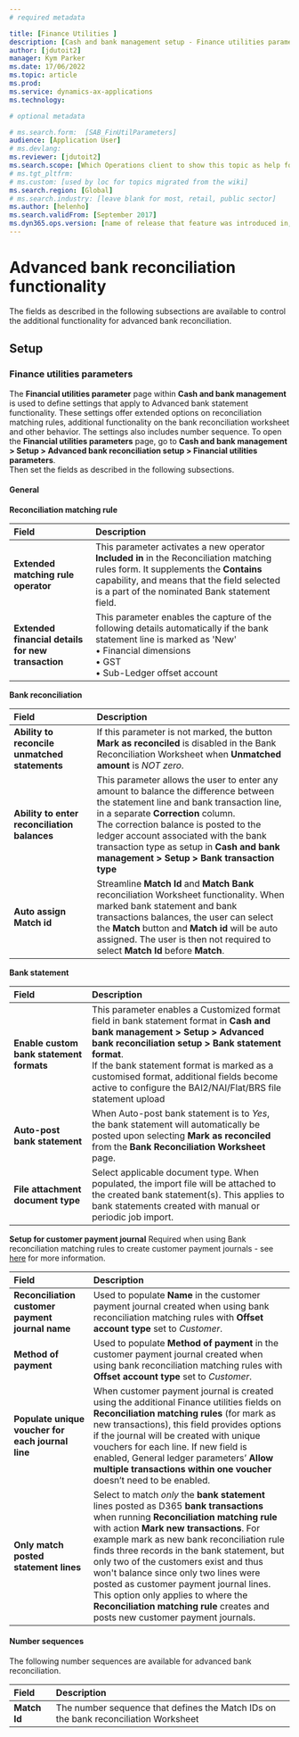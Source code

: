 ```yaml
---
# required metadata

title: [Finance Utilities ]
description: [Cash and bank management setup - Finance utilities parameters]
author: [jdutoit2]
manager: Kym Parker
ms.date: 17/06/2022
ms.topic: article
ms.prod: 
ms.service: dynamics-ax-applications
ms.technology: 

# optional metadata

# ms.search.form:  [SAB_FinUtilParameters]
audience: [Application User]
# ms.devlang: 
ms.reviewer: [jdutoit2]
ms.search.scope: [Which Operations client to show this topic as help for, to be set by content strategist, see list here: https://microsoft.sharepoint.com/teams/DynDoc/_layouts/15/WopiFrame.aspx?sourcedoc={23419e1c-eb64-42e9-aa9b-79875b428718}&action=edit&wd=target%28Core-Dynamics-AX-CP-requirements%2Eone%7C4CC185C0%2DEFAA%2D42CD%2D94B9%2D8F2A45E7F61A%2FVersions-list-for-docs-topics%7CC14BE630%2D5151%2D49D6%2D8305%2D554B5084593C%2F%29]
# ms.tgt_pltfrm: 
# ms.custom: [used by loc for topics migrated from the wiki]
ms.search.region: [Global]
# ms.search.industry: [leave blank for most, retail, public sector]
ms.author: [helenho]
ms.search.validFrom: [September 2017]
ms.dyn365.ops.version: [name of release that feature was introduced in, see list here: https://microsoft.sharepoint.com/teams/DynDoc/_layouts/15/WopiFrame.aspx?sourcedoc={23419e1c-eb64-42e9-aa9b-79875b428718}&action=edit&wd=target%28Core-Dynamics-AX-CP-requirements%2Eone%7C4CC185C0%2DEFAA%2D42CD%2D94B9%2D8F2A45E7F61A%2FVersions-list-for-docs-topics%7CC14BE630%2D5151%2D49D6%2D8305%2D554B5084593C%2F%29]
---
```


# Advanced bank reconciliation functionality
The fields as described in the following subsections are available to control the additional functionality for advanced bank reconciliation.

## Setup
### Finance utilities parameters

The **Financial utilities parameter** page within **Cash and bank management** is used to define settings that apply to Advanced bank statement functionality. These settings offer extended options on reconciliation matching rules, additional functionality on the bank reconciliation worksheet and other behavior. The settings also includes number sequence.
To open the **Financial utilities parameters** page, go to **Cash and bank management > Setup > Advanced bank reconciliation setup > Financial utilities parameters**. <br>
Then set the fields as described in the following subsections.

#### General
**Reconciliation matching rule**

**Field** | **Description**
:--       |:--
**Extended matching rule operator** | This parameter activates a new operator **Included in** in the Reconciliation matching rules form. It supplements the **Contains** capability, and means that the field selected is a part of the nominated Bank statement field.
**Extended financial details for new transaction** | This parameter enables the capture of the following details automatically if the bank statement line is marked as 'New' <br> • Financial dimensions <br> • GST  <br> • Sub-Ledger offset account

**Bank reconciliation**

**Field** | **Description**
:--       |:--
**Ability to reconcile unmatched statements** | If this parameter is not marked, the button **Mark as reconciled** is disabled in the Bank Reconciliation Worksheet when **Unmatched amount** is _NOT zero_.
**Ability to enter reconciliation balances** | This parameter allows the user to enter any amount to balance the difference between the statement line and bank transaction line, in a separate **Correction** column. <br> The correction balance is posted to the ledger account associated with the bank transaction type as setup in **Cash and bank management > Setup > Bank transaction type**
**Auto assign Match id** | Streamline **Match Id** and **Match Bank** reconciliation Worksheet functionality. When marked bank statement and bank transactions balances, the user can select the **Match** button and **Match id** will be auto assigned. The user is then not required to select **Match Id** before **Match**.

**Bank statement**

**Field** | **Description**
:--       |:--
**Enable custom bank statement formats** | This parameter enables a Customized format field in bank statement format in **Cash and bank management > Setup > Advanced bank reconciliation setup > Bank statement format**. <br> If the bank statement format is marked as a customised format, additional fields become active to configure the BAI2/NAI/Flat/BRS file statement upload
**Auto-post bank statement** | When Auto-post bank statement is to _Yes_, the bank statement will automatically be posted upon selecting **Mark as reconciled** from the **Bank Reconciliation Worksheet** page.
**File attachment document type** | Select applicable document type. When populated, the import file will be attached to the created bank statement(s). This applies to bank statements created with manual or periodic job import.

**Setup for customer payment journal**
Required when using Bank reconciliation matching rules to create customer payment journals - see [here](Bank-reconciliation-matching-rules.md#customer-payment-and-settle-of-invoice-11) for more information.

**Field** | **Description**
:--       |:--
**Reconciliation customer payment journal name**  | Used to populate **Name** in the customer payment journal created when using bank reconciliation matching rules with **Offset account type** set to _Customer_.
**Method of payment**     | Used to populate **Method of payment** in the customer payment journal created when using bank reconciliation matching rules with **Offset account type** set to _Customer_.
**Populate unique voucher for each journal line** |	When customer payment journal is created using the additional Finance utilities fields on **Reconciliation  matching rules** (for mark as new transactions), this field provides options if the journal will be created with unique vouchers for each line. If new field is enabled, General ledger parameters’ **Allow multiple transactions within one voucher** doesn’t need to be enabled.
**Only match posted statement lines** | Select to match _only_ the **bank statement** lines posted as D365 **bank transactions** when running **Reconciliation matching rule** with action **Mark new transactions**. For example mark as new bank reconciliation rule finds three records in the bank statement, but only two of the customers exist and thus won't balance since only two lines were posted as customer payment journal lines. This option only applies to where the **Reconciliation matching rule** creates and posts new customer payment journals.

#### **Number sequences**
The following number sequences are available for advanced bank reconciliation.

**Field**     | **Description**
:--           |:--
**Match Id**  | The number sequence that defines the Match IDs on the bank reconciliation Worksheet

